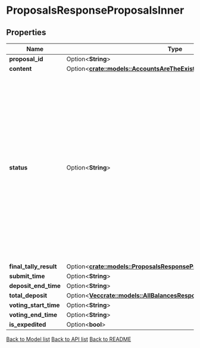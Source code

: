 # ProposalsResponseProposalsInner

## Properties

Name | Type | Description | Notes
------------ | ------------- | ------------- | -------------
**proposal_id** | Option<**String**> |  | [optional]
**content** | Option<[**crate::models::AccountsAreTheExistingAccountsInner**](accounts_are_the_existing_accounts_inner.md)> |  | [optional]
**status** | Option<**String**> | ProposalStatus enumerates the valid statuses of a proposal.   - PROPOSAL_STATUS_UNSPECIFIED: PROPOSAL_STATUS_UNSPECIFIED defines the default propopsal status.  - PROPOSAL_STATUS_DEPOSIT_PERIOD: PROPOSAL_STATUS_DEPOSIT_PERIOD defines a proposal status during the deposit period.  - PROPOSAL_STATUS_VOTING_PERIOD: PROPOSAL_STATUS_VOTING_PERIOD defines a proposal status during the voting period.  - PROPOSAL_STATUS_PASSED: PROPOSAL_STATUS_PASSED defines a proposal status of a proposal that has passed.  - PROPOSAL_STATUS_REJECTED: PROPOSAL_STATUS_REJECTED defines a proposal status of a proposal that has been rejected.  - PROPOSAL_STATUS_FAILED: PROPOSAL_STATUS_FAILED defines a proposal status of a proposal that has failed. | [optional][default to Unspecified]
**final_tally_result** | Option<[**crate::models::ProposalsResponseProposalsInnerFinalTallyResult**](Proposals_response_proposals_inner_final_tally_result.md)> |  | [optional]
**submit_time** | Option<**String**> |  | [optional]
**deposit_end_time** | Option<**String**> |  | [optional]
**total_deposit** | Option<[**Vec<crate::models::AllBalancesResponseBalancesInner>**](AllBalances_response_balances_inner.md)> |  | [optional]
**voting_start_time** | Option<**String**> |  | [optional]
**voting_end_time** | Option<**String**> |  | [optional]
**is_expedited** | Option<**bool**> |  | [optional]

[Back to Model list](../README.md#documentation-for-models) [Back to API list](../README.md#documentation-for-api-endpoints) [Back to README](../README.md)


